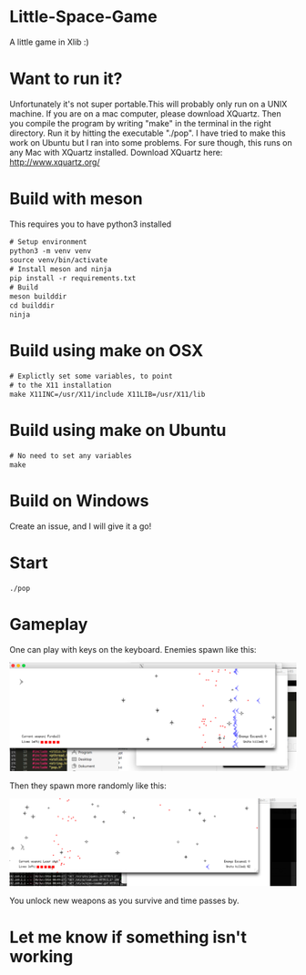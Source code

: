 # Little-Space-Game
A little game in Xlib :) 
# Want to run it?
Unfortunately it's not super portable.This will probably only run on a UNIX machine. 
If you are on a mac computer, please download XQuartz. Then you compile the program by writing "make" in the terminal in the right directory. Run it by hitting the executable "./pop". 
I have tried to make this work on Ubuntu but I ran into some problems. For sure though, this runs on any Mac with XQuartz installed.
Download XQuartz here: http://www.xquartz.org/

# Build with meson

This requires you to have python3 installed

```
# Setup environment
python3 -m venv venv
source venv/bin/activate
# Install meson and ninja
pip install -r requirements.txt
# Build
meson builddir
cd builddir
ninja
```

# Build using make on OSX 

```
# Explictly set some variables, to point
# to the X11 installation
make X11INC=/usr/X11/include X11LIB=/usr/X11/lib
```

# Build using make on Ubuntu

```
# No need to set any variables
make
```

# Build on Windows

Create an issue, and I will give it a go!

# Start

```
./pop
```

# Gameplay

One can play with keys on the keyboard.
Enemies spawn like this:

<img src="https://raw.githubusercontent.com/Ricardicus/Little-Space-Game/master/demo/SS1.png"></img>

Then they spawn more randomly like this:

<img src="https://raw.githubusercontent.com/Ricardicus/Little-Space-Game/master/demo/SS2.png"></img>

You unlock new weapons as you survive and time passes by.

# Let me know if something isn't working
